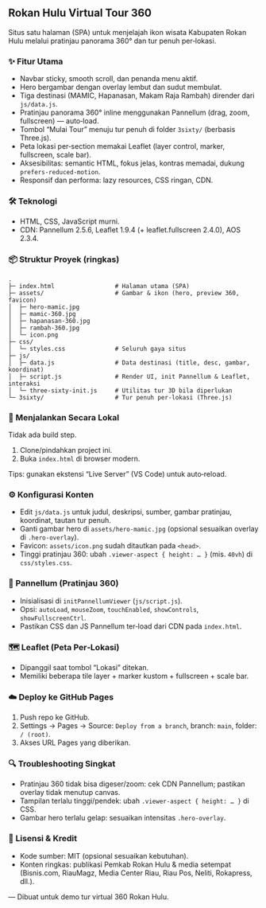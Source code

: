 ## Rokan Hulu Virtual Tour 360

Situs satu halaman (SPA) untuk menjelajah ikon wisata Kabupaten Rokan Hulu melalui pratinjau panorama 360° dan tur penuh per‑lokasi.

### ✨ Fitur Utama
- Navbar sticky, smooth scroll, dan penanda menu aktif.
- Hero bergambar dengan overlay lembut dan sudut membulat.
- Tiga destinasi (MAMIC, Hapanasan, Makam Raja Rambah) dirender dari `js/data.js`.
- Pratinjau panorama 360° inline menggunakan Pannellum (drag, zoom, fullscreen) — auto‑load.
- Tombol “Mulai Tour” menuju tur penuh di folder `3sixty/` (berbasis Three.js).
- Peta lokasi per‑section memakai Leaflet (layer control, marker, fullscreen, scale bar).
- Aksesibilitas: semantic HTML, fokus jelas, kontras memadai, dukung `prefers-reduced-motion`.
- Responsif dan performa: lazy resources, CSS ringan, CDN.

### 🛠️ Teknologi
- HTML, CSS, JavaScript murni.
- CDN: Pannellum 2.5.6, Leaflet 1.9.4 (+ leaflet.fullscreen 2.4.0), AOS 2.3.4.

### 📦 Struktur Proyek (ringkas)
```
.
├─ index.html                 # Halaman utama (SPA)
├─ assets/                    # Gambar & ikon (hero, preview 360, favicon)
│  ├─ hero-mamic.jpg
│  ├─ mamic-360.jpg
│  ├─ hapanasan-360.jpg
│  ├─ rambah-360.jpg
│  └─ icon.png
├─ css/
│  └─ styles.css              # Seluruh gaya situs
├─ js/
│  ├─ data.js                 # Data destinasi (title, desc, gambar, koordinat)
│  ├─ script.js               # Render UI, init Pannellum & Leaflet, interaksi
│  └─ three-sixty-init.js     # Utilitas tur 3D bila diperlukan
└─ 3sixty/                    # Tur penuh per-lokasi (Three.js)
```

### 🚀 Menjalankan Secara Lokal
Tidak ada build step.
1) Clone/pindahkan project ini.
2) Buka `index.html` di browser modern.

Tips: gunakan ekstensi “Live Server” (VS Code) untuk auto‑reload.

### ⚙️ Konfigurasi Konten
- Edit `js/data.js` untuk judul, deskripsi, sumber, gambar pratinjau, koordinat, tautan tur penuh.
- Ganti gambar hero di `assets/hero-mamic.jpg` (opsional sesuaikan overlay di `.hero-overlay`).
- Favicon: `assets/icon.png` sudah ditautkan pada `<head>`.
- Tinggi pratinjau 360: ubah `.viewer-aspect { height: … }` (mis. `40vh`) di `css/styles.css`.

### 🧭 Pannellum (Pratinjau 360)
- Inisialisasi di `initPannellumViewer` (`js/script.js`).
- Opsi: `autoLoad`, `mouseZoom`, `touchEnabled`, `showControls`, `showFullscreenCtrl`.
- Pastikan CSS dan JS Pannellum ter‑load dari CDN pada `index.html`.

### 🗺️ Leaflet (Peta Per‑Lokasi)
- Dipanggil saat tombol “Lokasi” ditekan.
- Memiliki beberapa tile layer + marker kustom + fullscreen + scale bar.

### ☁️ Deploy ke GitHub Pages
1) Push repo ke GitHub.
2) Settings → Pages → Source: `Deploy from a branch`, branch: `main`, folder: `/ (root)`.
3) Akses URL Pages yang diberikan.

### 🔍 Troubleshooting Singkat
- Pratinjau 360 tidak bisa digeser/zoom: cek CDN Pannellum; pastikan overlay tidak menutup canvas.
- Tampilan terlalu tinggi/pendek: ubah `.viewer-aspect { height: … }` di CSS.
- Gambar hero terlalu gelap: sesuaikan intensitas `.hero-overlay`.

### 📄 Lisensi & Kredit
- Kode sumber: MIT (opsional sesuaikan kebutuhan).
- Konten ringkas: publikasi Pemkab Rokan Hulu & media setempat (Bisnis.com, RiauMagz, Media Center Riau, Riau Pos, Neliti, Rokapress, dll.).

—
Dibuat untuk demo tur virtual 360 Rokan Hulu.


